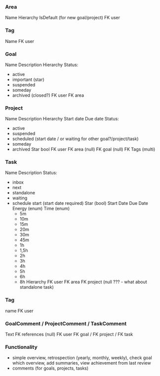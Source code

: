 

### Area
Name
Hierarchy
IsDefault (for new goal/project)
FK user

### Tag
Name
FK user

### Goal
Name
Description
Hierarchy
Status:
- active
- important (star)
- suspended
- someday
- archived (closed?)
FK user
FK area

### Project
Name
Description
Hierarchy
Start date
Due date
Status:
- active
- suspended
- scheduled (start date / or waiting for other goal?/project/task)
- someday
- archived
Star bool
FK user
FK area (null)
FK goal (null)
FK Tags (multi)

### Task
Name
Description
Status:
- inbox
- next
- standalone
- waiting
- schedule start (start date required)
Star (bool)
Start Date
Due Date
Energy (enum)
Time (enum)
  - 5m
  - 10m
  - 15m
  - 20m
  - 30m
  - 45m
  - 1h
  - 1,5h
  - 2h
  - 3h
  - 4h
  - 5h
  - 6h
  - 8h
Hierarchy
FK user
FK area
FK project (null ??? - what about standalone task)

### Tag
name
FK user

### GoalComment / ProjectComment / TaskComment
Text
FK references (null)
FK user
FK goal / FK project / FK task


### Functionality
- simple overview, retrospection (yearly, monthly, weekly), check goal which overview, add summaries, view achievement from last review
- comments (for goals, projects, tasks)